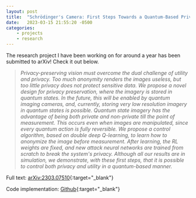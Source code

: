 ```yaml
---
layout: post
title:  "Schrödinger's Camera: First Steps Towards a Quantum-Based Privacy Preserving Camera"
date:   2023-03-15 21:55:20 -0500
categories: 
    - projects
    - research
---
```


The research project I have been working on for around a year has been submitted to arXiv! Check it out below.

>*Privacy-preserving vision must overcome the dual challenge of utility and privacy. Too much anonymity renders the images useless, but too little privacy does not protect sensitive data. We propose a novel design for privacy preservation, where the imagery is stored in quantum states. In the future, this will be enabled by quantum imaging cameras, and, currently, storing very low resolution imagery in quantum states is possible. Quantum state imagery has the advantage of being both private and non-private till the point of measurement. This occurs even when images are manipulated, since every quantum action is fully reversible. We propose a control algorithm, based on double deep Q-learning, to learn how to anonymize the image before measurement. After learning, the RL weights are fixed, and new attack neural networks are trained from scratch to break the system's privacy. Although all our results are in simulation, we demonstrate, with these first steps, that it is possible to control both privacy and utility in a quantum-based manner.*

Full text: [arXiv:2303.07510](https://arxiv.org/abs/2303.07510){:target="\_blank"}

Code implementation: [Github](https://github.com/teawizardry/schrodingers-camera){:target="\_blank"}

